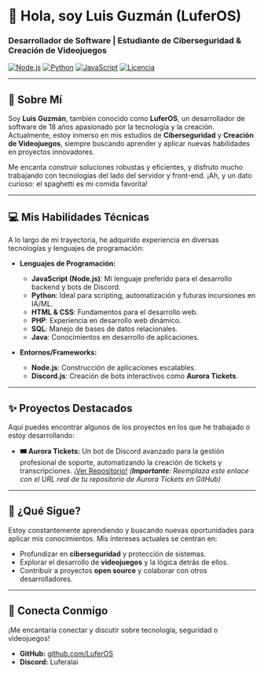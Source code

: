 # 👋 Hola, soy Luis Guzmán (LuferOS)

### **Desarrollador de Software | Estudiante de Ciberseguridad & Creación de Videojuegos**

[![Node.js](https://img.shields.io/badge/Node.js-18.x%2B-green?logo=nodedotjs&style=for-the-badge)](https://nodejs.org/)
[![Python](https://img.shields.io/badge/Python-3.x-blue?logo=python&style=for-the-badge)](https://www.python.org/)
[![JavaScript](https://img.shields.io/badge/JavaScript-ES6%2B-yellow?logo=javascript&style=for-the-badge)](https://developer.mozilla.org/es/docs/Web/JavaScript)
[![Licencia](https://img.shields.io/badge/Licencia-MIT-lightgrey?style=for-the-badge)](LICENSE)

---

## 🚀 Sobre Mí

Soy **Luis Guzmán**, también conocido como **LuferOS**, un desarrollador de software de 18 años apasionado por la tecnología y la creación. Actualmente, estoy inmerso en mis estudios de **Ciberseguridad** y **Creación de Videojuegos**, siempre buscando aprender y aplicar nuevas habilidades en proyectos innovadores.

Me encanta construir soluciones robustas y eficientes, y disfruto mucho trabajando con tecnologías del lado del servidor y front-end. ¡Ah, y un dato curioso: el spaghetti es mi comida favorita!

---

## 💻 Mis Habilidades Técnicas

A lo largo de mi trayectoria, he adquirido experiencia en diversas tecnologías y lenguajes de programación:

* **Lenguajes de Programación:**
    * **JavaScript (Node.js)**: Mi lenguaje preferido para el desarrollo backend y bots de Discord.
    * **Python**: Ideal para scripting, automatización y futuras incursiones en IA/ML.
    * **HTML & CSS**: Fundamentos para el desarrollo web.
    * **PHP**: Experiencia en desarrollo web dinámico.
    * **SQL**: Manejo de bases de datos relacionales.
    * **Java**: Conocimientos en desarrollo de aplicaciones.

* **Entornos/Frameworks:**
    * **Node.js**: Construcción de aplicaciones escalables.
    * **Discord.js**: Creación de bots interactivos como **Aurora Tickets**.

---

## ✨ Proyectos Destacados

Aquí puedes encontrar algunos de los proyectos en los que he trabajado o estoy desarrollando:

* **🎟️ Aurora Tickets:** Un bot de Discord avanzado para la gestión profesional de soporte, automatizando la creación de tickets y transcripciones. [¡Ver Repositorio!](https://github.com/LuferOS/Tickets-Bot-Discord-Aurora) *(**Importante**: Reemplaza este enlace con el URL real de tu repositorio de Aurora Tickets en GitHub)*

---

## 🔭 ¿Qué Sigue?

Estoy constantemente aprendiendo y buscando nuevas oportunidades para aplicar mis conocimientos. Mis intereses actuales se centran en:

* Profundizar en **ciberseguridad** y protección de sistemas.
* Explorar el desarrollo de **videojuegos** y la lógica detrás de ellos.
* Contribuir a proyectos **open source** y colaborar con otros desarrolladores.

---

## 💬 Conecta Conmigo

¡Me encantaría conectar y discutir sobre tecnología, seguridad o videojuegos!

* **GitHub:** [github.com/LuferOS](https://github.com/LuferOS)
* **Discord:** Luferalai
